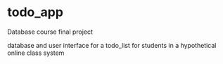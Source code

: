 # todo_app
Database course final project

database and user interface for a todo_list for students in a hypothetical online class system

